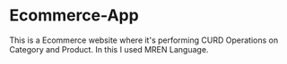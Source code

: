 # Ecommerce-App
This is a Ecommerce website where it's performing CURD Operations on Category and Product. In this I used MREN Language.
